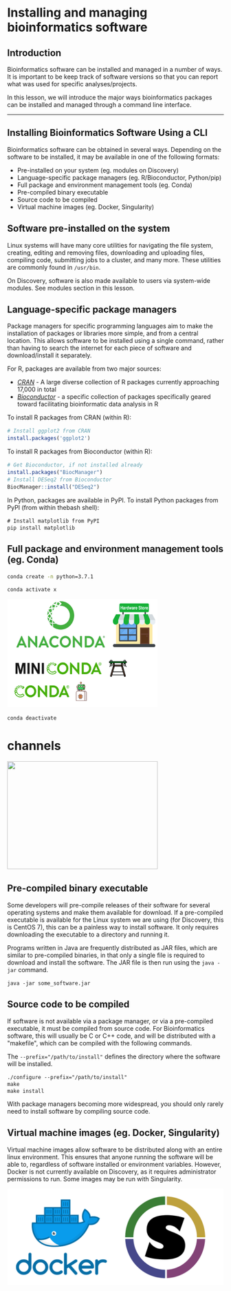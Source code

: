 # Installing and managing bioinformatics software  

## Introduction

Bioinformatics software can be installed and managed in a number of ways. It is important to be keep track of software versions so that you can report what was used for specific analyses/projects.

In this lesson, we will introduce the major ways bioinformatics packages can be installed and managed through a command line interface.

---

## Installing Bioinformatics Software Using a CLI

Bioinformatics software can be obtained in several ways.  Depending on the software to be installed, it may be available in one of the following formats:  
 - Pre-installed on your system (eg. modules on Discovery)
 - Language-specific package managers (eg. R/Bioconductor, Python/pip)
 - Full package and environment management tools (eg. Conda)
 - Pre-compiled binary executable
 - Source code to be compiled
 - Virtual machine images (eg. Docker, Singularity)

## Software pre-installed on the system
Linux systems will have many core utilities for navigating the file system, creating, editing and removing files, downloading and uploading files, compiling code, submitting jobs to a cluster, and many more.  These utilities are commonly found in `/usr/bin`.  

On Discovery, software is also made available to users via system-wide modules. See modules section in this lesson.

## Language-specific package managers
Package managers for specific programming languages aim to make the installation of packages or libraries more simple, and from a central location. This allows software to be installed using a single command, rather than having to search the internet for each piece of software and download/install it separately.

For R, packages are available from two major sources:  
- [*CRAN*](https://cran.r-project.org/web/packages/available_packages_by_name.html) - A large diverse collection of R packages currently approaching 17,000 in total
- [*Bioconductor*](https://www.bioconductor.org/) - a specific collection of packages specifically geared toward facilitating bioinformatic data analysis in R

To install R packages from CRAN (within R):
```R
# Install ggplot2 from CRAN
install.packages('ggplot2')
```

To install R packages from Bioconductor (within R):
```R
# Get Bioconductor, if not installed already
install.packages("BiocManager")
# Install DESeq2 from Bioconductor
BiocManager::install("DESeq2")
```

In Python, packages are available in PyPI. To install Python packages from PyPI (from within thebash shell):
```shell
# Install matplotlib from PyPI
pip install matplotlib
```

## Full package and environment management tools (eg. Conda)



```bash
conda create -n python=3.7.1
```



```bash
conda activate x
```

<img src="../figures/conda.png" height="250" width="350"/>

```bash
conda deactivate
```

# channels


<img src="../figures/conda_screenshot.png" height="250" width="350"/>





## Pre-compiled binary executable
Some developers will pre-compile releases of their software for several operating systems and make them available for download. If a pre-compiled executable is available for the Linux system we are using (for Discovery, this is CentOS 7), this can be a painless way to install software. It only requires downloading the executable to a directory and running it.

Programs written in Java are frequently distributed as JAR files, which are similar to pre-compiled binaries, in that only a single file is required to download and install the software.  The JAR file is then run using the `java -jar` command.
```shell
java -jar some_software.jar
```

## Source code to be compiled
If software is not available via a package manager, or via a pre-compiled executable, it must be compiled from source code.  For Bioinformatics software, this will usually be C or C++ code, and will be distributed with a "makefile", which can be compiled with the following commands.  

The `--prefix="/path/to/install"` defines the directory where the software will be installed.
```shell
./configure --prefix="/path/to/install"
make
make install
```

With package managers becoming more widespread, you should only rarely need to install software by compiling source code.

## Virtual machine images (eg. Docker, Singularity)
Virtual machine images allow software to be distributed along with an entire linux environment.  This ensures that anyone running the software will be able to, regardless of software installed or environment variables.  However, Docker is not currently available on Discovery, as it requires administrator permissions to run.  Some images may be run with Singularity.

![](../figures/containers.png)
